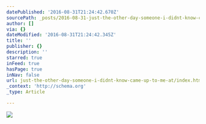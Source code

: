 ```yaml
---
datePublished: '2016-08-31T21:24:42.670Z'
sourcePath: _posts/2016-08-31-just-the-other-day-someone-i-didnt-know-came-up-to-me-at.md
author: []
via: {}
dateModified: '2016-08-31T21:24:42.345Z'
title: ''
publisher: {}
description: ''
starred: true
inFeed: true
hasPage: true
inNav: false
url: just-the-other-day-someone-i-didnt-know-came-up-to-me-at/index.html
_context: 'http://schema.org'
_type: Article

---
```

![](https://the-grid-user-content.s3-us-west-2.amazonaws.com/aa53ef99-0820-4bde-a154-9e328c70ad6c.jpg)